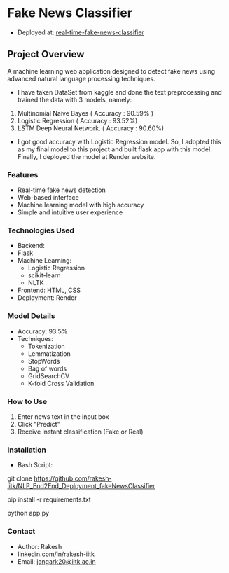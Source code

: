 # Fake News Classifier
* Deployed at: [real-time-fake-news-classifier](https://fake-news-classifier-yhp3.onrender.com)


## Project Overview
A machine learning web application designed to detect fake news using advanced natural language processing techniques.
- I have taken DataSet from kaggle and done the text preprocessing and trained the data with 3 models, namely:
1. Multinomial Naive Bayes   ( Accuracy : 90.59% )
2. Logistic Regression       ( Accuracy : 93.52%)
3. LSTM Deep Neural Network. ( Accuracy : 90.60%)
- I got good accuracy with Logistic Regression model. So, I adopted this as my final model to this project and built flask app with this model. Finally, I deployed the model at Render website.

### Features

* Real-time fake news detection
* Web-based interface
* Machine learning model with high accuracy
* Simple and intuitive user experience

### Technologies Used

* Backend: 
* Flask
* Machine Learning:
    * Logistic Regression
    * scikit-learn
    * NLTK
* Frontend: HTML, CSS
* Deployment: Render


### Model Details

* Accuracy: 93.5%
* Techniques:
    - Tokenization
    - Lemmatization
    - StopWords
    - Bag of words
    - GridSearchCV
    - K-fold Cross Validation

### How to Use
1. Enter news text in the input box
2. Click "Predict"
3. Receive instant classification (Fake or Real)

### Installation
- Bash Script:
  
git clone https://github.com/rakesh-iitk/NLP_End2End_Deployment_fakeNewsClassifier

pip install -r requirements.txt

python app.py

### Contact

- Author: Rakesh
- linkedin.com/in/rakesh-iitk
- Email: jangark20@iitk.ac.in





